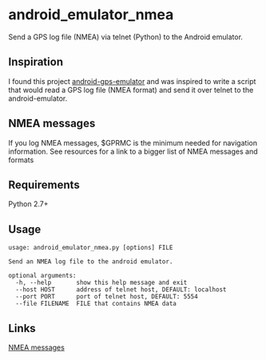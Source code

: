 # android_emulator_nmea

Send a GPS log file (NMEA) via telnet (Python) to the Android emulator.

## Inspiration
I found this project [android-gps-emulator](http://code.google.com/p/android-gps-emulator/) 
and was inspired to write a script that would read a GPS log file (NMEA format) 
and send it over telnet to the android-emulator.

## NMEA messages
If you log NMEA messages, $GPRMC is the minimum needed for navigation information. 
See resources for a link to a bigger list of NMEA messages and formats

## Requirements
Python 2.7+

## Usage
    usage: android_emulator_nmea.py [options] FILE

    Send an NMEA log file to the android emulator.

    optional arguments:
      -h, --help       show this help message and exit
      --host HOST      address of telnet host, DEFAULT: localhost
      --port PORT      port of telnet host, DEFAULT: 5554
      --file FILENAME  FILE that contains NMEA data

## Links
[NMEA messages](http://www.gpsinformation.org/dale/nmea.htm#nmea)


